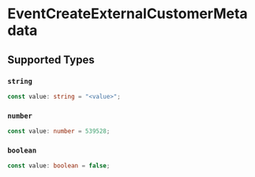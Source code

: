 # EventCreateExternalCustomerMetadata


## Supported Types

### `string`

```typescript
const value: string = "<value>";
```

### `number`

```typescript
const value: number = 539528;
```

### `boolean`

```typescript
const value: boolean = false;
```

